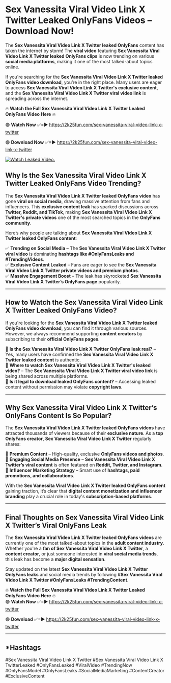 # Sex Vanessita Viral Video Link X Twitter Leaked OnlyFans Videos – Download Now!

The **Sex Vanessita Viral Video Link X Twitter leaked OnlyFans** content has taken the internet by storm! The **viral video** featuring **Sex Vanessita Viral Video Link X Twitter leaked OnlyFans clips** is now trending on various **social media platforms**, making it one of the most talked-about topics online.  

If you're searching for the **Sex Vanessita Viral Video Link X Twitter leaked OnlyFans video download**, you’re in the right place. Many users are eager to access **Sex Vanessita Viral Video Link X Twitter's exclusive content**, and the **Sex Vanessita Viral Video Link X Twitter viral video link** is spreading across the internet.  

🔥 **Watch the Full Sex Vanessita Viral Video Link X Twitter Leaked OnlyFans Video Here** 🔥  

🟢 **Watch Now** ✅=► https://2k25fun.com/sex-vanessita-viral-video-link-x-twitter

🟢 **Download Now** ✅=► https://2k25fun.com/sex-vanessita-viral-video-link-x-twitter

[![Watch Leaked Video.](https://miro.medium.com/v2/resize:fit:828/format:webp/1*cilzJN44JGOrTw9NJCrNHA.gif "Watch Leaked Video")](https://2k25fun.com/sex-vanessita-viral-video-link-x-twitter)

## **Why Is the Sex Vanessita Viral Video Link X Twitter Leaked OnlyFans Video Trending?**  

The **Sex Vanessita Viral Video Link X Twitter leaked OnlyFans video** has gone **viral on social media**, drawing massive attention from fans and influencers. This **exclusive content leak** has sparked discussions across **Twitter, Reddit, and TikTok**, making **Sex Vanessita Viral Video Link X Twitter's private videos** one of the most searched topics in the **OnlyFans community**.  

Here’s why people are talking about **Sex Vanessita Viral Video Link X Twitter leaked OnlyFans content**:  

✅ **Trending on Social Media** – The **Sex Vanessita Viral Video Link X Twitter viral video** is dominating **hashtags like #OnlyFansLeaks and #TrendingVideos**.  
✅ **Exclusive Content Leaked** – Fans are eager to see the **Sex Vanessita Viral Video Link X Twitter private videos and premium photos**.  
✅ **Massive Engagement Boost** – The leak has skyrocketed **Sex Vanessita Viral Video Link X Twitter’s OnlyFans page** popularity.  

---

## **How to Watch the Sex Vanessita Viral Video Link X Twitter Leaked OnlyFans Video?**  

If you're looking for the **Sex Vanessita Viral Video Link X Twitter leaked OnlyFans video download**, you can find it through various sources. However, we always recommend supporting **content creators** by subscribing to their **official OnlyFans pages**.  

🔹 **Is the Sex Vanessita Viral Video Link X Twitter OnlyFans leak real?** – Yes, many users have confirmed the **Sex Vanessita Viral Video Link X Twitter leaked content** is authentic.  
🔹 **Where to watch Sex Vanessita Viral Video Link X Twitter's leaked video?** – The **Sex Vanessita Viral Video Link X Twitter viral video link** is being shared across multiple platforms.  
🔹 **Is it legal to download leaked OnlyFans content?** – Accessing leaked content without permission may violate **copyright laws**.  

---

## **Why Sex Vanessita Viral Video Link X Twitter’s OnlyFans Content Is So Popular?**  

The **Sex Vanessita Viral Video Link X Twitter leaked OnlyFans videos** have attracted thousands of viewers because of their **exclusive nature**. As a **top OnlyFans creator**, **Sex Vanessita Viral Video Link X Twitter** regularly shares:  

📌 **Premium Content** – High-quality, exclusive **OnlyFans videos and photos**.  
📌 **Engaging Social Media Presence** – **Sex Vanessita Viral Video Link X Twitter’s viral content** is often featured on **Reddit, Twitter, and Instagram**.  
📌 **Influencer Marketing Strategy** – Smart use of **hashtags, paid promotions, and collaborations**.  

With the **Sex Vanessita Viral Video Link X Twitter leaked OnlyFans content** gaining traction, it’s clear that **digital content monetization and influencer branding** play a crucial role in today's **subscription-based platforms**.  

---

## **Final Thoughts on Sex Vanessita Viral Video Link X Twitter’s Viral OnlyFans Leak**  

The **Sex Vanessita Viral Video Link X Twitter leaked OnlyFans videos** are currently one of the most talked-about topics in the **adult content industry**. Whether you're a **fan of Sex Vanessita Viral Video Link X Twitter**, a **content creator**, or just someone interested in **viral social media trends**, this leak has become a **major digital sensation**.  

Stay updated on the latest **Sex Vanessita Viral Video Link X Twitter OnlyFans leaks** and social media trends by following **#Sex Vanessita Viral Video Link X Twitter #OnlyFansLeaks #TrendingContent**.  

🔥 **Watch the Full Sex Vanessita Viral Video Link X Twitter Leaked OnlyFans Video Here** 🔥  
🟢 **Watch Now** ✅=► https://2k25fun.com/sex-vanessita-viral-video-link-x-twitter

🟢 **Download** ✅=► https://2k25fun.com/sex-vanessita-viral-video-link-x-twitter

---

## *Hashtags
#Sex Vanessita Viral Video Link X Twitter #Sex Vanessita Viral Video Link X TwitterLeaked #OnlyFansLeaked #ViralVideo #TrendingNow #OnlyFansModel #OnlyFansLeaks #SocialMediaMarketing #ContentCreator #ExclusiveContent  